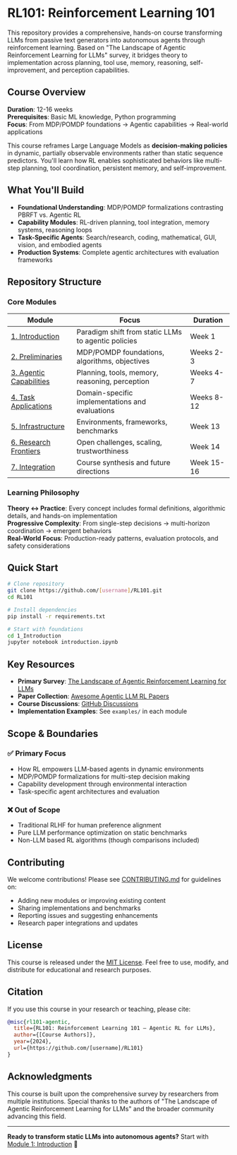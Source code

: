 # RL101: Reinforcement Learning 101

This repository provides a comprehensive, hands-on course transforming LLMs from passive text generators into autonomous agents through reinforcement learning. Based on "The Landscape of Agentic Reinforcement Learning for LLMs" survey, it bridges theory to implementation across planning, tool use, memory, reasoning, self-improvement, and perception capabilities.

## Course Overview

**Duration**: 12-16 weeks  
**Prerequisites**: Basic ML knowledge, Python programming  
**Focus**: From MDP/POMDP foundations → Agentic capabilities → Real-world applications

This course reframes Large Language Models as **decision-making policies** in dynamic, partially observable environments rather than static sequence predictors. You'll learn how RL enables sophisticated behaviors like multi-step planning, tool coordination, persistent memory, and self-improvement.

## What You'll Build

- **Foundational Understanding**: MDP/POMDP formalizations contrasting PBRFT vs. Agentic RL
- **Capability Modules**: RL-driven planning, tool integration, memory systems, reasoning loops  
- **Task-Specific Agents**: Search/research, coding, mathematical, GUI, vision, and embodied agents
- **Production Systems**: Complete agentic architectures with evaluation frameworks

## Repository Structure

### Core Modules

| Module | Focus | Duration |
|--------|-------|----------|
| [1. Introduction](1_Introduction/) | Paradigm shift from static LLMs to agentic policies | Week 1 |
| [2. Preliminaries](2_Preliminaries_From_LLM_RL_to_Agentic_RL/) | MDP/POMDP foundations, algorithms, objectives | Weeks 2-3 |
| [3. Agentic Capabilities](3_Agentic_RL_Capability_Perspective/) | Planning, tools, memory, reasoning, perception | Weeks 4-7 |
| [4. Task Applications](4_Agentic_RL_Task_Perspective/) | Domain-specific implementations and evaluations | Weeks 8-12 |
| [5. Infrastructure](5_Environment_and_Frameworks/) | Environments, frameworks, benchmarks | Week 13 |
| [6. Research Frontiers](6_Open_Challenges_and_Future_Directions/) | Open challenges, scaling, trustworthiness | Week 14 |
| [7. Integration](7_Conclusion/) | Course synthesis and future directions | Week 15-16 |

### Learning Philosophy

**Theory ↔ Practice**: Every concept includes formal definitions, algorithmic details, and hands-on implementation  
**Progressive Complexity**: From single-step decisions → multi-horizon coordination → emergent behaviors  
**Real-World Focus**: Production-ready patterns, evaluation protocols, and safety considerations

## Quick Start

```bash
# Clone repository
git clone https://github.com/[username]/RL101.git
cd RL101

# Install dependencies
pip install -r requirements.txt

# Start with foundations
cd 1_Introduction
jupyter notebook introduction.ipynb
```

## Key Resources

- **Primary Survey**: [The Landscape of Agentic Reinforcement Learning for LLMs](https://arxiv.org/abs/2509.02547)
- **Paper Collection**: [Awesome Agentic LLM RL Papers](https://github.com/xhyumiracle/Awesome-AgenticLLM-RL-Papers)  
- **Course Discussions**: [GitHub Discussions](../../discussions)
- **Implementation Examples**: See `examples/` in each module

## Scope & Boundaries  

### ✅ Primary Focus
- How RL empowers LLM-based agents in dynamic environments
- MDP/POMDP formalizations for multi-step decision making  
- Capability development through environmental interaction
- Task-specific agent architectures and evaluation

### ❌ Out of Scope  
- Traditional RLHF for human preference alignment
- Pure LLM performance optimization on static benchmarks
- Non-LLM based RL algorithms (though comparisons included)

## Contributing

We welcome contributions! Please see [CONTRIBUTING.md](CONTRIBUTING.md) for guidelines on:
- Adding new modules or improving existing content
- Sharing implementations and benchmarks  
- Reporting issues and suggesting enhancements
- Research paper integrations and updates

## License

This course is released under the [MIT License](LICENSE). Feel free to use, modify, and distribute for educational and research purposes.

## Citation

If you use this course in your research or teaching, please cite:

```bibtex
@misc{rl101-agentic,
  title={RL101: Reinforcement Learning 101 — Agentic RL for LLMs},
  author={[Course Authors]},
  year={2024},
  url={https://github.com/[username]/RL101}
}
```

## Acknowledgments

This course is built upon the comprehensive survey by researchers from multiple institutions. Special thanks to the authors of "The Landscape of Agentic Reinforcement Learning for LLMs" and the broader community advancing this field.

---

**Ready to transform static LLMs into autonomous agents?** Start with [Module 1: Introduction](1_Introduction/) 🚀
